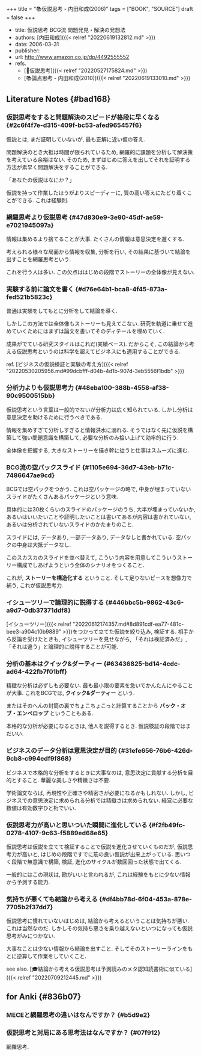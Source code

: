 +++
title = "📚仮説思考 - 内田和成(2006)"
tags = ["BOOK", "SOURCE"]
draft = false
+++

-   title: 仮説思考 BCG流 問題発見・解決の発想法
-   authors: [内田和成]({{< relref "20220619132812.md" >}})
-   date: 2006-03-31
-   publisher:
-   url: <http://www.amazon.co.jp/dp/4492555552>
-   refs.
    -   [📝仮説思考]({{< relref "20220527175824.md" >}})
    -   [📚論点思考 - 内田和成(2010)]({{< relref "20220619133010.md" >}})


## Literature Notes {#bad168}


### 仮説思考をすると問題解決のスピードが格段に早くなる {#2c6f4f7e-d315-409f-bc53-afed965457f6}

仮説とは, まだ証明していないが, 最も正解に近い仮の答え.

問題解決のとき大抵は時間が限られているため, 網羅的に課題を分析して解決策を考えている余裕はない. そのため, まずはじめに答えを出してそれを証明する方法が素早く問題解決をすることができる.

「あなたの仮説はなにか？」

仮説を持って作業したほうがよりスピーディーに, 質の高い答えにたどり着くことができる. これは経験則.


### 網羅思考より仮説思考 {#47d830e9-3e90-45df-ae59-e7021945097a}

情報は集めるより捨てることが大事. たくさんの情報は意思決定を遅くする.

考えられる様々な局面から情報を収集, 分析を行い, その結果に基づいて結論を出すことを網羅思考という.

これを行う人は多い. この欠点ははじめの段階でストーリーの全体像が見えない.


### 実験する前に論文を書く {#d76e64b1-bca8-4f45-873a-fed521b5823c}

普通は実験をしてもとに分析をして結論を導く.

しかしこの方法では全体像もストーリーも見えてこない. 研究を軌道に乗せて進めていくためにはまずは論文を書いてそのディテールを埋めていく.

成果がでている研究スタイルはこれだ(実績ベース). だからこそ, この結論から考える仮説思考というのは科学を超えてビジネスにも適用することができる.

ref. [ビジネスの仮説検証と実験の考え方]({{< relref "20220530205956.md#99dcbfff-d04b-4d1b-907d-3eb5556f1bdb" >}})


### 分析力よりも仮説思考力 {#48eba100-388b-4558-af38-90c9500515bb}

仮説思考という言葉は一般的でないが分析力は広く知られている. しかし分析は意思決定を助けるために行うべきである.

情報を集めすぎて分析しすぎると情報洪水に溺れる. そうではなく先に仮説を構築して強い問題意識を構築して, 必要な分析のみ拾い上げて効率的に行う.

全体像を把握する, 大きなストーリーを描き幹に従うと仕事はスムーズに進む.


### BCG流の空パックスライド {#1105e694-36d7-43eb-b71c-7486647ae9cd}

BCGでは空パックをつかう. これは空パッケージの略で, 中身が埋まっていないスライドがたくさんあるパッケージという意味.

具体的には30枚くらいのスライドのパッケージのうち, 大半が埋まっていないか, あるいはいいたいことや証明したいことは書いてあるが内容は書かれていない, あるいは分析されていないスライドのかたまりのこと.

スライドには, データあり, 一部データあり, データなしと書かれている. 空パックの中身は大抵データなし.

このスカスカのスライドを並べ替えて, こういう内容を用意してこういうストーリー構成でしあげようという全体のシナリオをつくること.

これが, **ストーリーを構造化する** ということ. そして足りないピースを想像力で補う, これが仮説思考力.


### イシューツリーで論理的に説得する {#446bbc5b-9862-43c6-a9d7-0db37371ddf8}

[イシューツリー]({{< relref "20220612174357.md#8d891cdf-ea77-481c-bee3-a904c10b9889" >}})をつかって立てた仮説を絞り込み, 検証する. 相手から反論を受けたときも, イシューツリーを見せながら, 「それは検証済みだ」, 「それは違う」と論理的に説得することが可能.


### 分析の基本はクイック&ダーティー {#63436825-bd14-4cdc-ad64-422fb7f01bff}

精緻な分析は必ずしも必要ない. 最も最小限の要素を急いでかんたんにやることが大事. これをBCGでは, **クイック&ダーティー** という.

またはそのへんの封筒の裏でちょこちょこっと計算することから **バック・オブ・エンベロップ** ということもある.

本格的な分析が必要になるときは, 他人を説得するとき. 仮説検証の段階ではまだいい.


### ビジネスのデータ分析は意思決定が目的 {#31efe656-76b6-426d-9cb8-c994edf9f868}

ビジネスで本格的な分析をするときに大事なのは, 意思決定に貢献する分析を目的とすること. 華麗な美しさや精緻さは不要.

学術論文ならば, 再現性や正確さや精密さが必要になるかもしれない. しかし, ビジネスでの意思決定に求められる分析では精緻さは求められない. 経営に必要な数値は有効数字ひと桁でいい.


### 仮説思考力が高いと思いついた瞬間に進化している {#f2fb49fc-0278-4107-9c63-f5889ed68e65}

仮説思考は仮説を立てて検証することで仮説を進化させていくものだが, 仮説思考力が高いと, はじめの段階ですでに筋の良い仮説が出来上がっている. 思いつく段階で無意識で構築, 検証, 進化のサイクルが数回回った状態で出てくる.

一般的にはこの現状は, 勘がいいと言われるが, これは経験をもとに少ない情報から予測する能力.


### 気持ちが悪くても結論から考える {#df4bb78d-6f04-453a-878e-7705b2f37dd7}

仮説思考に慣れていないはじめは, 結論から考えるということは気持ちが悪い. これは当然なのだ. しかしその気持ち悪さを乗り越えないといつになっても仮説思考がみにつかない.

大事なことは少ない情報から結論を出すこと. そしてそのストーリーラインをもとに逆算して作業をしていくこと.

see also. [🎓結論から考える仮説思考は予測読みのメタ認知読書術に似ている]({{< relref "20220709212445.md" >}})


## for Anki {#836b07}


### MECEと網羅思考の違いはなんですか？ {#b5d9e2}


### 仮説思考と対局にある思考法はなんですか？ {#07f912}

網羅思考.
